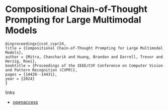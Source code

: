 # Compositional Chain-of-Thought Prompting for Large Multimodal Models

```
@inproceedings{ccot_cvpr24,
title = {Compositional Chain-of-Thought Prompting for Large Multimodal Models},
author = {Mitra, Chancharik and Huang, Brandon and Darrell, Trevor and Herzig, Roei},
booktitle = {Proceedings of the IEEE/CVF Conference on Computer Vision and Pattern Recognition (CVPR)},
pages = {14420--14431},
year = {2024}
}
```

links
- [openaccess](https://openaccess.thecvf.com//content/CVPR2024/html/Mitra_Compositional_Chain-of-Thought_Prompting_for_Large_Multimodal_Models_CVPR_2024_paper.html)
